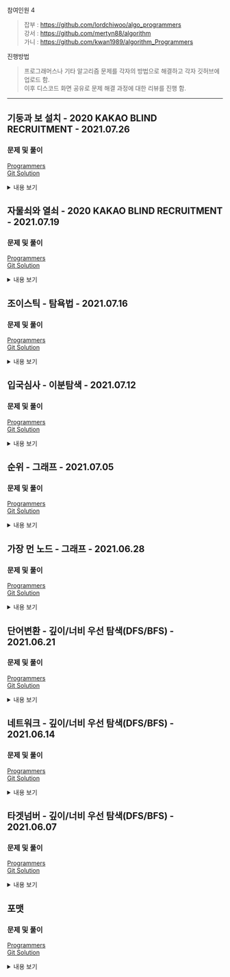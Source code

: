 참여인원 4
> 잡부 : https://github.com/lordchiwoo/algo_programmers  
> 강서 : https://github.com/mertyn88/algorithm  
> 가니 : https://github.com/kwan1989/algorithm_Programmers

진행방법
> 프로그래머스나 기타 알고리즘 문제를 각자의 방법으로 해결하고 각자 깃허브에 업로드 함.  
> 이후 디스코드 화면 공유로 문제 해결 과정에 대한 리뷰를 진행 함. 

---
## 기둥과 보 설치 - 2020 KAKAO BLIND RECRUITMENT - 2021.07.26
### 문제 및 풀이
[Programmers](https://programmers.co.kr/learn/courses/30/lessons/60061)  
[Git Solution](https://github.com/JhonverKing/AlgoStudy/blob/main/ColumnsAndBeams/src/Main.java)  

<details markdown="1">
  <summary>내용 보기</summary>

### 문제내용

빙하가 깨지면서 스노우타운에 떠내려 온 "죠르디"는 인생 2막을 위해 주택 건축사업에 뛰어들기로 결심하였습니다.  
"죠르디"는 기둥과 보를 이용하여 벽면 구조물을 자동으로 세우는 로봇을 개발할 계획인데, 그에 앞서 로봇의 동작을 시뮬레이션 할 수 있는 프로그램을 만들고 있습니다.  
프로그램은 2차원 가상 벽면에 기둥과 보를 이용한 구조물을 설치할 수 있는데, 기둥과 보는 길이가 1인 선분으로 표현되며 다음과 같은 규칙을 가지고 있습니다.  
````
 - 기둥은 바닥 위에 있거나 보의 한쪽 끝 부분 위에 있거나, 또는 다른 기둥 위에 있어야 합니다.
 - 보는 한쪽 끝 부분이 기둥 위에 있거나, 또는 양쪽 끝 부분이 다른 보와 동시에 연결되어 있어야 합니다.
 - 단, 바닥은 벽면의 맨 아래 지면을 말합니다.
````
2차원 벽면은 n x n 크기 정사각 격자 형태이며, 각 격자는 1 x 1 크기입니다. 맨 처음 벽면은 비어있는 상태입니다.  
기둥과 보는 격자선의 교차점에 걸치지 않고, 격자 칸의 각 변에 정확히 일치하도록 설치할 수 있습니다.  

다음은 기둥과 보를 설치해 구조물을 만든 예시입니다.  

![columnsAndBeams](./images/columnsAndBeams.PNG)

예를 들어, 위 그림은 다음 순서에 따라 구조물을 만들었습니다.  
````
1. (1, 0)에서 위쪽으로 기둥을 하나 설치 후, (1, 1)에서 오른쪽으로 보를 하나 만듭니다.
2. (2, 1)에서 위쪽으로 기둥을 하나 설치 후, (2, 2)에서 오른쪽으로 보를 하나 만듭니다.
3. (5, 0)에서 위쪽으로 기둥을 하나 설치 후, (5, 1)에서 위쪽으로 기둥을 하나 더 설치합니다.
4. (4, 2)에서 오른쪽으로 보를 설치 후, (3, 2)에서 오른쪽으로 보를 설치합니다.

만약 (4, 2)에서 오른쪽으로 보를 먼저 설치하지 않고, 
(3, 2)에서 오른쪽으로 보를 설치하려 한다면 2번 규칙에 맞지 않으므로 설치가 되지 않습니다. 
기둥과 보를 삭제하는 기능도 있는데 기둥과 보를 삭제한 후에 남은 기둥과 보들 또한 위 규칙을 만족해야 합니다. 
만약, 작업을 수행한 결과가 조건을 만족하지 않는다면 해당 작업은 무시됩니다.
````
벽면의 크기 n, 기둥과 보를 설치하거나 삭제하는 작업이 순서대로 담긴 2차원 배열 build_frame이 매개변수로 주어질 때,  
모든 명령어를 수행한 후 구조물의 상태를 return 하도록 solution 함수를 완성해주세요.  
````
제한사항  
 - n은 5 이상 100 이하인 자연수입니다.  
 - build_frame의 세로(행) 길이는 1 이상 1,000 이하입니다.  
 - build_frame의 가로(열) 길이는 4입니다.  
 - build_frame의 원소는 [x, y, a, b]형태입니다.  
     - x, y는 기둥, 보를 설치 또는 삭제할 교차점의 좌표이며, [가로 좌표, 세로 좌표] 형태입니다.  
     - a는 설치 또는 삭제할 구조물의 종류를 나타내며, 0은 기둥, 1은 보를 나타냅니다.  
     - b는 구조물을 설치할 지, 혹은 삭제할 지를 나타내며 0은 삭제, 1은 설치를 나타냅니다.  
     - 벽면을 벗어나게 기둥, 보를 설치하는 경우는 없습니다.  
     - 바닥에 보를 설치 하는 경우는 없습니다.  
 - 구조물은 교차점 좌표를 기준으로 보는 오른쪽, 기둥은 위쪽 방향으로 설치 또는 삭제합니다.  
 - 구조물이 겹치도록 설치하는 경우와, 없는 구조물을 삭제하는 경우는 입력으로 주어지지 않습니다.  
 - 최종 구조물의 상태는 아래 규칙에 맞춰 return 해주세요.  
     - return 하는 배열은 가로(열) 길이가 3인 2차원 배열로, 각 구조물의 좌표를 담고있어야 합니다.  
     - return 하는 배열의 원소는 [x, y, a] 형식입니다.  
     - x, y는 기둥, 보의 교차점 좌표이며, [가로 좌표, 세로 좌표] 형태입니다.  
     - 기둥, 보는 교차점 좌표를 기준으로 오른쪽, 또는 위쪽 방향으로 설치되어 있음을 나타냅니다.  
     - a는 구조물의 종류를 나타내며, 0은 기둥, 1은 보를 나타냅니다.  
     - return 하는 배열은 x좌표 기준으로 오름차순 정렬하며, x좌표가 같을 경우 y좌표 기준으로 오름차순 정렬해주세요.  
     - x, y좌표가 모두 같은 경우 기둥이 보보다 앞에 오면 됩니다  
````
|n|build_frame|result|  
|---|---|---|  
|5|[[1,0,0,1],[1,1,1,1],[2,1,0,1],[2,2,1,1],[5,0,0,1],[5,1,0,1],[4,2,1,1],[3,2,1,1]]|[[1,0,0],[1,1,1],[2,1,0],[2,2,1],[3,2,1],[4,2,1],[5,0,0],[5,1,0]]|  
|5|[[0,0,0,1],[2,0,0,1],[4,0,0,1],[0,1,1,1],[1,1,1,1],[2,1,1,1],[3,1,1,1],[2,0,0,0],[1,1,1,0],[2,2,0,1]]|[[0,0,0],[0,1,1],[1,1,1],[2,1,1],[3,1,1],[4,0,0]]|  

### 풀이과정
##### 초기구상
1. 기둥 설치 조건과 보 설치 조건 정리
2. 설치시 조건 비교
3. 삭제시 삭제후 남은 프레임들이 유효한지 검사

##### 진행하며 
기둥의 조건
 - 현재 자리가 바닥인지
 - 현재 자리 밑에 기둥이 있는지
 - 현재 자리 왼쪽에 보가 있는지
 - 현재 자리에 보가 있는지
보의 조건
 - 현재 자리 밑에 기둥이 있는지
 - 현재 자리 오른쪽 밑에 기둥이 있는지
 - 현재 자리 양옆에 보가 있는지

##### 최종형태
1. 주어진 프레임 목록 반복
2. 설치일 경우
  2.1 위 조건 비교후 가능하면 설치된 프레임 목록에 추가
  2.2 
3. 삭제일 경우
  3.1 설치된 프레임 목록을 복제하여 삭제 후
  3.2 나머지 프레임들을 일일이 유효한지 검사한다.
  3.3 불가능하면 설치된 프레임 목록을 수정하지 않고 가능하다면 삭제를 진행함.
4. 왼쪽자리부터 우선순위로 설정하여 정렬하면 완료

##### 실행결과
    테스트 1 〉	통과 (0.86ms, 52.3MB)
    테스트 2 〉	통과 (0.94ms, 52.4MB)
    테스트 3 〉	통과 (0.86ms, 52.9MB)
    테스트 4 〉	통과 (0.96ms, 52.7MB)
    테스트 5 〉	통과 (1.05ms, 52.7MB)
    테스트 6 〉	통과 (2.90ms, 52.9MB)
    테스트 7 〉	통과 (0.80ms, 52MB)
    테스트 8 〉	통과 (0.80ms, 51.9MB)
    테스트 9 〉	통과 (0.79ms, 52.2MB)
    테스트 10 〉	통과 (51.06ms, 54.5MB)
    테스트 11 〉	통과 (109.47ms, 55.9MB)
    테스트 12 〉	통과 (28.22ms, 54.1MB)
    테스트 13 〉	통과 (143.96ms, 56.4MB)
    테스트 14 〉	통과 (44.59ms, 54.1MB)
    테스트 15 〉	통과 (162.39ms, 56MB)
    테스트 16 〉	통과 (43.50ms, 53.5MB)
    테스트 17 〉	통과 (165.48ms, 58.9MB)
    테스트 18 〉	통과 (307.99ms, 60.9MB)
    테스트 19 〉	통과 (278.03ms, 60.4MB)
    테스트 20 〉	통과 (267.47ms, 61.4MB)
    테스트 21 〉	통과 (255.54ms, 62.5MB)
    테스트 22 〉	통과 (203.67ms, 61.4MB)
    테스트 23 〉	통과 (222.96ms, 62MB)

</details>

## 자물쇠와 열쇠 - 2020 KAKAO BLIND RECRUITMENT - 2021.07.19
### 문제 및 풀이
[Programmers](https://programmers.co.kr/learn/courses/30/lessons/60059)  
[Git Solution](https://github.com/JhonverKing/AlgoStudy/blob/main/LockAndKey/src/Main.java)  

<details markdown="1">
  <summary>내용 보기</summary>

### 문제내용
````
고고학자인 "튜브"는 고대 유적지에서 보물과 유적이 가득할 것으로 추정되는 비밀의 문을 발견하였습니다. 
그런데 문을 열려고 살펴보니 특이한 형태의 자물쇠로 잠겨 있었고 문 앞에는 특이한 형태의 열쇠와 함께 자물쇠를 푸는 방법에 대해 다음과 같이 설명해 주는 종이가 발견되었습니다.

잠겨있는 자물쇠는 격자 한 칸의 크기가 1 x 1인 N x N 크기의 정사각 격자 형태이고 특이한 모양의 열쇠는 M x M 크기인 정사각 격자 형태로 되어 있습니다.

자물쇠에는 홈이 파여 있고 열쇠 또한 홈과 돌기 부분이 있습니다. 
열쇠는 회전과 이동이 가능하며 열쇠의 돌기 부분을 자물쇠의 홈 부분에 딱 맞게 채우면 자물쇠가 열리게 되는 구조입니다. 
자물쇠 영역을 벗어난 부분에 있는 열쇠의 홈과 돌기는 자물쇠를 여는 데 영향을 주지 않지만, 
자물쇠 영역 내에서는 열쇠의 돌기 부분과 자물쇠의 홈 부분이 정확히 일치해야 하며 열쇠의 돌기와 자물쇠의 돌기가 만나서는 안됩니다. 
또한 자물쇠의 모든 홈을 채워 비어있는 곳이 없어야 자물쇠를 열 수 있습니다.

열쇠를 나타내는 2차원 배열 key와 자물쇠를 나타내는 2차원 배열 lock이 매개변수로 주어질 때, 
열쇠로 자물쇠를 열수 있으면 true를, 열 수 없으면 false를 return 하도록 solution 함수를 완성해주세요.

 - key는 M x M(3 ≤ M ≤ 20, M은 자연수)크기 2차원 배열입니다.
 - lock은 N x N(3 ≤ N ≤ 20, N은 자연수)크기 2차원 배열입니다.
 - M은 항상 N 이하입니다.
 - key와 lock의 원소는 0 또는 1로 이루어져 있습니다.
 - 0은 홈 부분, 1은 돌기 부분을 나타냅니다. 
````
|key|lock|result|  
|---|---|---|  
|[[0, 0, 0], [1, 0, 0], [0, 1, 1]]|[[1, 1, 1], [1, 1, 0], [1, 0, 1]]|true|  

### 풀이과정
##### 초기구상
1. 현재 위치에서 90도씩 회전하면서 열쇠가 맞는지 확인.
2. 현재 위치를 1씩 변경시켜서 전체 범위를 탐색 반복
3. 열쇠와 자물쇠가 최소 한칸 이상 겹쳐야함

##### 문제 이해하기  
![lockAndKey](./images/lockandkey.PNG)

##### 최종형태
0. 0도, 90도, 180도, 270도 키 회전셋을 미리 만들어둠 - 일일이 새로 회전 배열 만드는것 보다 빠름
1. 현재 위치에서 90도씩 회전하면서 열쇠가 맞는지 확인.  
  1.1 자물쇠의 칸이 열쇠와 겹치는 부분을 ``XOR``  
  1.2 열쇠와 겹치지 않는 부분에 빈곳이 없는지 체크한다.  
2. 현재 위치를 1씩 변경시켜서 전체 범위를 위와 같은 방법으로 탐색 반복
3. 열쇠와 자물쇠가 최소 한칸 이상 겹쳐야함

##### 실행결과
    테스트 1 〉	통과 (0.10ms, 52.9MB)
    테스트 2 〉	통과 (0.04ms, 52.3MB)
    테스트 3 〉	통과 (1.03ms, 52.8MB)
    테스트 4 〉	통과 (0.04ms, 52.5MB)
    테스트 5 〉	통과 (0.08ms, 52.9MB)
    테스트 6 〉	통과 (0.08ms, 52.4MB)
    테스트 7 〉	통과 (3.25ms, 52.8MB)
    테스트 8 〉	통과 (5.34ms, 52MB)
    테스트 9 〉	통과 (0.18ms, 52.3MB)
    테스트 10 〉	통과 (0.36ms, 52.8MB)
    테스트 11 〉	통과 (1.33ms, 52.4MB)
    테스트 12 〉	통과 (0.04ms, 51.8MB)
    테스트 13 〉	통과 (0.21ms, 52.6MB)
    테스트 14 〉	통과 (0.12ms, 52.8MB)
    테스트 15 〉	통과 (1.74ms, 52.4MB)
    테스트 16 〉	통과 (0.97ms, 52.7MB)
    테스트 17 〉	통과 (0.09ms, 52.5MB)
    테스트 18 〉	통과 (2.39ms, 53.1MB)
    테스트 19 〉	통과 (0.06ms, 52.1MB)
    테스트 20 〉	통과 (2.71ms, 51.8MB)
    테스트 21 〉	통과 (0.54ms, 52.2MB)
    테스트 22 〉	통과 (0.22ms, 52.2MB)
    테스트 23 〉	통과 (0.17ms, 53MB)
    테스트 24 〉	통과 (0.23ms, 52.2MB)
    테스트 25 〉	통과 (4.95ms, 52.9MB)
    테스트 26 〉	통과 (2.80ms, 53.2MB)
    테스트 27 〉	통과 (1.68ms, 52.1MB)
    테스트 28 〉	통과 (0.26ms, 52.3MB)
    테스트 29 〉	통과 (0.30ms, 52MB)
    테스트 30 〉	통과 (0.94ms, 52.7MB)
    테스트 31 〉	통과 (1.78ms, 53.7MB)
    테스트 32 〉	통과 (1.05ms, 53.3MB)
    테스트 33 〉	통과 (0.31ms, 52.4MB)
    테스트 34 〉	통과 (0.07ms, 52.6MB)
    테스트 35 〉	통과 (0.13ms, 52.8MB)
    테스트 36 〉	통과 (0.12ms, 52.2MB)
    테스트 37 〉	통과 (0.07ms, 52.8MB)
    테스트 38 〉	통과 (0.04ms, 52.7MB)

</details>

## 조이스틱 - 탐욕법 - 2021.07.16  
### 문제 및 풀이
[Programmers](https://programmers.co.kr/learn/courses/30/lessons/42860)  
[Git Solution](https://github.com/JhonverKing/AlgoStudy/blob/main/Joystick/src/Main.java)  

<details markdown="1">
  <summary>내용 보기</summary>

### 문제내용
````
조이스틱으로 알파벳 이름을 완성하세요. 맨 처음엔 A로만 이루어져 있습니다.
ex) 완성해야 하는 이름이 세 글자면 AAA, 네 글자면 AAAA

조이스틱을 각 방향으로 움직이면 아래와 같습니다.

▲ - 다음 알파벳
▼ - 이전 알파벳 (A에서 아래쪽으로 이동하면 Z로)
◀ - 커서를 왼쪽으로 이동 (첫 번째 위치에서 왼쪽으로 이동하면 마지막 문자에 커서)
▶ - 커서를 오른쪽으로 이동

- 첫 번째 위치에서 조이스틱을 위로 9번 조작하여 J를 완성합니다.
- 조이스틱을 왼쪽으로 1번 조작하여 커서를 마지막 문자 위치로 이동시킵니다.
- 마지막 위치에서 조이스틱을 아래로 1번 조작하여 Z를 완성합니다.
따라서 11번 이동시켜 "JAZ"를 만들 수 있고, 이때가 최소 이동입니다.

만들고자 하는 이름 name이 매개변수로 주어질 때, 이름에 대해 조이스틱 조작 횟수의 최솟값을 return 하도록 solution 함수를 만드세요.

제한 사항
 - name은 알파벳 대문자로만 이루어져 있습니다.
 - name의 길이는 1 이상 20 이하입니다.
````
|name|return|  
|---|---|  
|"JEROEN"|56|
|"JAN"|23|

### 풀이과정
##### 초기구상
1. 첫번째 문자부터 ASCII로 거리 계산하기 (정방향 역방향 중 더 작은값으로 )  
2. 정방향, 역방향으로 다음 검사할 문자를 찾기  
3. 반복~

##### 진행하며 수정된 내용  
 - 

##### 최종형태
1. 첫번째 문자부터 ``ASCII``로 거리 계산하여 누적 (정방향 역방향 중 더 작은값으로 )  
  1.1 정방향 : ``바꿀문자 - 'A'``  
  1.2 역방향 : ``'Z' - 바꿀문자 + 1``  
2. 현재 문자 위치부터 다음으로 바꿀 문자 위치를 찾아 그 위치 까지의 거리를 누적 (정방향 역방향 중 더 작은값으로 )  
  2.1 정방향 : ``(현재위치 + 거리) % length``  
  2.2 역방향 : ``(현재위치 - 거리 + length) % length``  
3. 위 1,2를 반복하여 문자열 length 만큼 돌았으면 누적 결과 반환  

##### 실행결과
    테스트 1 〉	통과 (0.02ms, 52.2MB)
    테스트 2 〉	통과 (0.03ms, 52.1MB)
    테스트 3 〉	통과 (0.04ms, 52MB)
    테스트 4 〉	통과 (0.04ms, 51.9MB)
    테스트 5 〉	통과 (0.03ms, 52.7MB)
    테스트 6 〉	통과 (0.04ms, 52.1MB)
    테스트 7 〉	통과 (0.03ms, 52.2MB)
    테스트 8 〉	통과 (0.02ms, 52.7MB)
    테스트 9 〉	통과 (0.03ms, 52.9MB)
    테스트 10 〉	통과 (0.03ms, 53.7MB)
    테스트 11 〉	통과 (0.05ms, 52.2MB)

</details>

## 입국심사 - 이분탐색 - 2021.07.12  
### 문제 및 풀이
[Programmers](https://programmers.co.kr/learn/courses/30/lessons/43238)  
[Git Solution](https://github.com/JhonverKing/AlgoStudy/blob/main/Immigration/src/Main.java)  

<details markdown="1">
  <summary>내용 보기</summary>

### 문제내용
````
n명이 입국심사를 위해 줄을 서서 기다리고 있습니다. 
각 입국심사대에 있는 심사관마다 심사하는데 걸리는 시간은 다릅니다.

처음에 모든 심사대는 비어있습니다. 
한 심사대에서는 동시에 한 명만 심사를 할 수 있습니다. 
가장 앞에 서 있는 사람은 비어 있는 심사대로 가서 심사를 받을 수 있습니다. 
하지만 더 빨리 끝나는 심사대가 있으면 기다렸다가 그곳으로 가서 심사를 받을 수도 있습니다.

모든 사람이 심사를 받는데 걸리는 시간을 최소로 하고 싶습니다.

입국심사를 기다리는 사람 수 n, 
각 심사관이 한 명을 심사하는데 걸리는 시간이 담긴 배열 times가 매개변수로 주어질 때, 
모든 사람이 심사를 받는데 걸리는 시간의 최솟값을 return 하도록 solution 함수를 작성해주세요.

제한사항
 - 입국심사를 기다리는 사람은 1명 이상 1,000,000,000명 이하입니다.
 - 각 심사관이 한 명을 심사하는데 걸리는 시간은 1분 이상 1,000,000,000분 이하입니다.
 - 심사관은 1명 이상 100,000명 이하입니다.
````
|n|times|return|  
|---|---|---|  
|6|[7, 10]|28|  

### 풀이과정
##### 초기구상
~~times 만큼 배열 생성 (time*입국심사자 만큼 누적할 목적)~~  
~~시간을 1분씩 증가하면서 조건에 따라 찾아서 누적배열에 시간을 누적하면서 n을 1씩 뺌~~  
~~n이 0이 됐을때 max값 찾으면 될듯?~~  

##### 진행하며 수정된 내용  
 - 초기 구상대로 진행하니 타임아웃
 - 시간을 이분탐색으로 찾는 방식으로 변경
 - n을 long으로 변경하고 진행해야함.

##### 최종형태
1. 이분탐색을 위해 먼저 times를 오름차순으로 정렬
2. 이분탐색 진행하며 해당 시간 안에 처리할 수 있는 입국자 수를 구해서 비교하면 됨

##### 실행결과
    테스트 1 〉	통과 (0.48ms, 52.7MB)
    테스트 2 〉	통과 (0.57ms, 53.2MB)
    테스트 3 〉	통과 (2.40ms, 54MB)
    테스트 4 〉	통과 (111.75ms, 59.8MB)
    테스트 5 〉	통과 (115.19ms, 57.9MB)
    테스트 6 〉	통과 (101.07ms, 59.6MB)
    테스트 7 〉	통과 (118.48ms, 59.8MB)
    테스트 8 〉	통과 (135.66ms, 60.2MB)
    테스트 9 〉	통과 (0.49ms, 52.3MB)
</details>

## 순위 - 그래프 - 2021.07.05  
### 문제 및 풀이
[Programmers](https://programmers.co.kr/learn/courses/30/lessons/49191)  
[Git Solution](https://github.com/JhonverKing/AlgoStudy/blob/main/BoxerRank/src/Main.java)  

<details markdown="1">
  <summary>내용 보기</summary>

### 문제내용
````
n명의 권투선수가 권투 대회에 참여했고 각각 1번부터 n번까지 번호를 받았습니다.
권투 경기는 1대1 방식으로 진행이 되고, 만약 A 선수가 B 선수보다 실력이 좋다면 A 선수는 B 선수를 항상 이깁니다.
심판은 주어진 경기 결과를 가지고 선수들의 순위를 매기려 합니다.
하지만 몇몇 경기 결과를 분실하여 정확하게 순위를 매길 수 없습니다.

선수의 수 n, 경기 결과를 담은 2차원 배열 results가 매개변수로 주어질 때
정확하게 순위를 매길 수 있는 선수의 수를 return 하도록 solution 함수를 작성해주세요.

 - 선수의 수는 1명 이상 100명 이하입니다.
 - 경기 결과는 1개 이상 4,500개 이하입니다.
 - results 배열 각 행 [A, B]는 A 선수가 B 선수를 이겼다는 의미입니다.
 - 모든 경기 결과에는 모순이 없습니다.  
````
|n|results|return|  
|---|---|---|  
|5|[[4, 3], [4, 2], [3, 2], [1, 2], [2, 5]]|2|  

### 풀이과정
##### 초기구상
1. 각 노드가 이긴 목록을 담은 HashMap 만들기  
2. 각 노드가 패배한 목록을 담은 HashMap 만들기  
3. 두 HashMap에서 각 노드의 사이즈를 더해서 n-1이면 answer++  

##### 진행하며 수정된 내용  
 - 각 노드가 배배한 목록을 담은 HashMap은 필요가 없어서 빼고함.  
 - 이긴 목록에서 패배한 목록을 찾을 수 있기 때문임.   
 - HashMap에 ArrayList를 담았다가 중복체크하는 부분에서 오래걸려서 실패함  
 - 그래서 ArrayList를 HashSet으로 바꿔서 도전 

##### 최종형태
1. `winnerHashMap` 초기 Key를 생성해둔다 - 나중에 소스안에서 있는지 비교해서 만드는거는 귀찮기때문
2. `dfs`로 해당 노드가 이기는 대상들을 찾아서 winnerHashMap에 넣는다. 이 때 HashSet으로 중복은 허용하지 않는다.
3. 더이상 이기는 대상이 없는 노드는 visited[target] = 1로 방문 완료로 처리해둔다.
4. 노드가 이기는 대상이 방문이 완료된 노드라면 대상을 Key값으로 목록을 불러와서 현재 노드에 값들을 추가해준다.
5. 그렇게 완성된 winnerHashMap에서 각 노드의 사이즈와 각 노드를 가지고 있는 목록을 카운트해서 합한 값을 배열에 저장한다.
6. 배열의 값이 n-1과 같은 노드는 answer++

##### 실행결과 1차) ArrayList를 담은 HashMap - 실패
    테스트 1 〉   통과 (0.11ms, 52.2MB)  
    테스트 2 〉   통과 (0.14ms, 51.9MB)  
    테스트 3 〉   실패 (0.57ms, 52.6MB)  
    테스트 4 〉   실패 (런타임 에러)  
    테스트 5 〉   실패 (50.70ms, 59.9MB)  
    테스트 6 〉   실패 (317.93ms, 125MB)  
    테스트 7 〉   실패 (메모리 초과)  
    테스트 8 〉   실패 (메모리 초과)  
    테스트 9 〉   실패 (메모리 초과)  
    테스트 10 〉   실패 (메모리 초과)  

##### 실행결과 2차) HashSet을 담은 HashMap - 성공
    테스트 1 〉	통과 (8.66ms, 53.2MB)  
    테스트 2 〉	통과 (8.64ms, 52.9MB)  
    테스트 3 〉	통과 (8.58ms, 53.1MB)  
    테스트 4 〉	통과 (9.53ms, 52.9MB)  
    테스트 5 〉	통과 (10.79ms, 52.7MB)  
    테스트 6 〉	통과 (11.87ms, 55.1MB)  
    테스트 7 〉	통과 (30.32ms, 53.9MB)  
    테스트 8 〉	통과 (36.34ms, 58.7MB)  
    테스트 9 〉	통과 (45.96ms, 57.9MB)  
    테스트 10 〉	통과 (44.41ms, 56.2MB)  


</details>


## 가장 먼 노드 - 그래프 - 2021.06.28  
### 문제 및 풀이  
[Programmers](https://programmers.co.kr/learn/courses/30/lessons/49189)  
[Git Solution](https://github.com/JhonverKing/AlgoStudy/blob/main/FarthestNode/src/Main.java)  
<details markdown="1">
  <summary>내용 보기</summary>
  
### 문제내용
````
n개의 노드가 있는 그래프가 있습니다. 각 노드는 1부터 n까지 번호가 적혀있습니다.
1번 노드에서 가장 멀리 떨어진 노드의 갯수를 구하려고 합니다.
가장 멀리 떨어진 노드란 최단경로로 이동했을 때 간선의 개수가 가장 많은 노드들을 의미합니다.
노드의 개수 n, 간선에 대한 정보가 담긴 2차원 배열 vertex가 매개변수로 주어질 때,
1번 노드로부터 가장 멀리 떨어진 노드가 몇 개인지를 return 하도록 solution 함수를 작성해주세요.

 - 노드의 개수 n은 2 이상 20,000 이하입니다.
 - 간선은 양방향이며 총 1개 이상 50,000개 이하의 간선이 있습니다.
 - vertex 배열 각 행 [a, b]는 a번 노드와 b번 노드 사이에 간선이 있다는 의미입니다.
````
|n|vertex|return|
|---|---|---|
|6|[[3, 6], [4, 3], [3, 2], [1, 3], [1, 2], [2, 4], [5, 2]]|3|

### 풀이과정
##### 초기구상
1. bfs로 1번부터 출발해서 갈 수 있는 인접노드를 찾으면서 nextQue를 만들고
2. 현재큐에 nextQue의 값들을 넣고 다시 다음 nextQue를 만든다
3. 더이상 인접한 노드를 찾을 수 없을때 마지막 큐의 사이즈가 정답이다!

##### 진행하며 수정된 내용 
 - 큐 돌리면서 다음 인접노드 리스트를 만드니까 성능문제로 탈락
 - 노드별 인접한 노드 리스트를 담은 ``adjNodeList``를 미리 만들기로 함

##### 최종형태
1. ``adjNodeList`` 인접노드를 미리 담아둠
2. ``bfs`` 구현
3. curQue - 현재 depth에서 방문할 노드 / nextQue - 다음 depth에서 방문할 노드
4. ``visitedEdge[] `` 방문체크
5. 마지막 큐의 사이즈가 정답

##### 실행결과
    테스트 1 〉	통과 (2.76ms, 52.4MB)
    테스트 2 〉	통과 (3.07ms, 52.3MB)
    테스트 3 〉	통과 (6.76ms, 53.2MB)
    테스트 4 〉	통과 (7.21ms, 52.9MB)
    테스트 5 〉	통과 (16.94ms, 54.7MB)
    테스트 6 〉	통과 (14.63ms, 55.5MB)
    테스트 7 〉	통과 (86.35ms, 76.2MB)
    테스트 8 〉	통과 (155.73ms, 78.4MB)
    테스트 9 〉	통과 (123.51ms, 78.2MB)

</details>


## 단어변환 - 깊이/너비 우선 탐색(DFS/BFS) - 2021.06.21  
### 문제 및 풀이  
[Programmers](https://programmers.co.kr/learn/courses/30/lessons/43163)  
[Git Solution](https://github.com/JhonverKing/AlgoStudy/blob/main/WordConversion/src/Main.java)  
<details markdown="1">
  <summary>내용 보기</summary>

### 문제내용
````
두 개의 단어 begin, target과 단어의 집합 words가 있습니다. 
아래와 같은 규칙을 이용하여 begin에서 target으로 변환하는 가장 짧은 변환 과정을 찾으려고 합니다.

    1. 한 번에 한 개의 알파벳만 바꿀 수 있습니다.
    2. words에 있는 단어로만 변환할 수 있습니다.
    예를 들어 begin이 "hit", target가 "cog", words가 ["hot","dot","dog","lot","log","cog"]라면
    "hit" -> "hot" -> "dot" -> "dog" -> "cog"와 같이 4단계를 거쳐 변환할 수 있습니다.

두 개의 단어 begin, target과 단어의 집합 words가 매개변수로 주어질 때,
최소 몇 단계의 과정을 거쳐 begin을 target으로 변환할 수 있는지 return 하도록 solution 함수를 작성해주세요.

 - 각 단어는 알파벳 소문자로만 이루어져 있습니다.
 - 각 단어의 길이는 3 이상 10 이하이며 모든 단어의 길이는 같습니다.
 - words에는 3개 이상 50개 이하의 단어가 있으며 중복되는 단어는 없습니다.
 - begin과 target은 같지 않습니다.
 - 변환할 수 없는 경우에는 0를 return 합니다.
````
|begin|target|words|return|
|---|---|---|---|
|"hit"|"cog"|["hot", "dot", "dog", "lot", "log", "cog"]|4|
|"hit"|"cog"|["hot", "dot", "dog", "lot", "log"]|0|

### 풀이과정
##### 초기구상
1. 단어리스트 반복문 돌면서 현재 단어로부터 바꿀 수 있는 단어인지 찾음
2. 바꿀수 있는 단어 nextQue에 넣음
3. bfs 방식으로 각 단어들의 바꿀수있는 다음 노드 리스트를 생성해서
4. 발견시 depth를 반환하면 정답

##### 진행하며 수정된 내용 
 - bfs, dfs 두가지 방식으로 

##### 최종형태
1. bfs 방식
  1.1. 단어리스트 반복문 돌면서 현재 단어로부터 바꿀 수 있는 단어인지 찾음  
  1.2. 변경 가능한 단어는 방문표시 하고 다음 방문할 큐에 추가  
  1.3. 현재 큐가 비어있을때 다음 방문할 큐가 있다면 방문할 큐를 현재 큐에 넣고 depth를 1 증가한다.  
  1.4. 변경 가능한 단어중 target이 있다면 depth+1을 결과로 리턴  
  1.5. 발견시 depth를 반환하면 정답  
 
2. dfs 방식
  2.1. 방문배열을 노드별로 관리하기 위해 새로운 배열을 생성하여 초기값을 클론으로 할당  
  2.2. 목표 단어와 일치할 경우 노드의 깊이를 반환한다.  
  2.3. 반복 돌면서 변경 가능한 단어는 방문표시 하고 방문(재귀)  
  2.4. 방문한 노드에서 목표단어 까지의 depth를 리턴받아서 가장 작은 값을 result에 담아서 최소값을 유지한다.  

##### 실행결과 - BFS
    테스트 1 〉	통과 (0.16ms, 52.3MB)
    테스트 2 〉	통과 (0.19ms, 53MB)
    테스트 3 〉	통과 (1.24ms, 53.2MB)
    테스트 4 〉	통과 (0.12ms, 52.6MB)
    테스트 5 〉	통과 (0.13ms, 53MB)
    
##### 실행결과 - DFS
    테스트 1 〉	통과 (0.03ms, 52.4MB)
    테스트 2 〉	통과 (0.15ms, 53.3MB)
    테스트 3 〉	통과 (0.92ms, 53.1MB)
    테스트 4 〉	통과 (0.04ms, 52.8MB)
    테스트 5 〉	통과 (0.04ms, 52.7MB)

</details>


## 네트워크 - 깊이/너비 우선 탐색(DFS/BFS) - 2021.06.14  
### 문제 및 풀이
[Programmers](https://programmers.co.kr/learn/courses/30/lessons/43162)  
[Git Solution](https://github.com/JhonverKing/AlgoStudy/blob/main/Network/src/Main.java)  
<details markdown="1">
  <summary>내용 보기</summary>

### 문제내용
````
네트워크란 컴퓨터 상호 간에 정보를 교환할 수 있도록 연결된 형태를 의미합니다. 예를 들어, 컴퓨터 A와 컴퓨터 B가 직접적으로 연결되어있고,
컴퓨터 B와 컴퓨터 C가 직접적으로 연결되어 있을 때 컴퓨터 A와 컴퓨터 C도 간접적으로 연결되어 정보를 교환할 수 있습니다.
따라서 컴퓨터 A, B, C는 모두 같은 네트워크 상에 있다고 할 수 있습니다.
컴퓨터의 개수 n, 연결에 대한 정보가 담긴 2차원 배열 computers가 매개변수로 주어질 때, 네트워크의 개수를 return 하도록 solution 함수를 작성하시오.
        
 - 컴퓨터의 개수 n은 1 이상 200 이하인 자연수입니다.
 - 각 컴퓨터는 0부터 n-1인 정수로 표현합니다.
 - i번 컴퓨터와 j번 컴퓨터가 연결되어 있으면 computers[i][j]를 1로 표현합니다.
 - computer[i][i]는 항상 1입니다.
````
|n|computers|return|
|---|---|---|
|3|[[1, 1, 0], [1, 1, 0], [0, 0, 1]]|2|
|3|[[1, 1, 0], [1, 1, 1], [0, 1, 1]]|1|

### 풀이과정
##### 초기구상
1. bfs로 돌면서 다음 방문할 노드를 찾고
2. 방문체크하고
3. 더이상 방문할곳이 없으면 리턴하고 cnt + 1
4. 이렇게 노드 수만큼 실행하면 될거같다

##### 진행하며 수정된 내용 
 - 처음에는 computers에 값을 2로 수정해서 방문체크를 진행했으나  
   메서드 내부에서 coms[depth][depth] == 2 이렇게 비교하는게 직관적이지 않고  
   computers의 값을 변경했기 때문에 다시 활용할수 없음,  
   computers를 원본으로 유지하려면 결국 2차원 배열에 대한 Deep Copy를 해야함  
 - 방문체크용 visitedArray를 따로 생성해서 사용하기로 함  

##### 최종형태
1. 노드수만큼 반복문 안에서 dfs 메서드 실행  
2. 방문체크하면서 인접노드가 없어지면 1개의 네트워크로 cnt++ 처리  

##### 실행결과
    테스트 1 〉	통과 (0.03ms, 53.3MB)
    테스트 2 〉	통과 (0.02ms, 52.5MB)
    테스트 3 〉	통과 (0.05ms, 52.3MB)
    테스트 4 〉	통과 (0.06ms, 52.1MB)
    테스트 5 〉	통과 (0.02ms, 53MB)
    테스트 6 〉	통과 (0.12ms, 52MB)
    테스트 7 〉	통과 (0.03ms, 52.3MB)
    테스트 8 〉	통과 (0.10ms, 52.6MB)
    테스트 9 〉	통과 (0.06ms, 53.7MB)
    테스트 10 〉	통과 (0.06ms, 52.9MB)
    테스트 11 〉	통과 (0.35ms, 53.4MB)
    테스트 12 〉	통과 (0.27ms, 53.1MB)
    테스트 13 〉	통과 (0.24ms, 53.1MB)

</details>


## 타겟넘버 - 깊이/너비 우선 탐색(DFS/BFS) - 2021.06.07  
### 문제 및 풀이
[Programmers](https://programmers.co.kr/learn/courses/30/lessons/43165)  
[Git Solution](https://github.com/JhonverKing/AlgoStudy/blob/main/TargetNumber/src/Main.java)  
<details markdown="1">
  <summary>내용 보기</summary>

### 문제내용
````
n개의 음이 아닌 정수가 있습니다. 이 수를 적절히 더하거나 빼서 타겟 넘버를 만들려고 합니다.
예를 들어 [1, 1, 1, 1, 1]로 숫자 3을 만들려면 다음 다섯 방법을 쓸 수 있습니다.

    -1+1+1+1+1 = 3
    +1-1+1+1+1 = 3
    +1+1-1+1+1 = 3
    +1+1+1-1+1 = 3
    +1+1+1+1-1 = 3
    
사용할 수 있는 숫자가 담긴 배열 numbers, 타겟 넘버 target이 매개변수로 주어질 때
숫자를 적절히 더하고 빼서 타겟 넘버를 만드는 방법의 수를 return 하도록 solution 함수를 작성해주세요.

 - 주어지는 숫자의 개수는 2개 이상 20개 이하입니다.
 - 각 숫자는 1 이상 50 이하인 자연수입니다.
 - 타겟 넘버는 1 이상 1000 이하인 자연수입니다.
````
|numbers|target|return|
|---|---|---|
|[1, 1, 1, 1, 1]|3|5|

### 풀이과정
##### 초기구상
1. 이 문제는 스스로 풀지않고 정답을 봄

##### 최종형태
1. 재귀 안에서 플러스의 경우와 마이너스의 경우를 모두 실행하여 sum을 구함
2. depth가 주어진 숫자의 수와 같아지면
3. sum이 target과 같은지 비교하여 맞으면 1을 리턴함
4. 각 재귀의 모든 리턴을 더하면 정답 알 수 있음.  

##### 실행결과
    테스트 1 〉	통과 (15.82ms, 31.8MB)
    테스트 2 〉	통과 (14.93ms, 31.7MB)
    테스트 3 〉	통과 (0.33ms, 30.2MB)
    테스트 4 〉	통과 (0.88ms, 30MB)
    테스트 5 〉	통과 (2.96ms, 32MB)
    테스트 6 〉	통과 (0.58ms, 30.1MB)
    테스트 7 〉	통과 (0.33ms, 30.1MB)
    테스트 8 〉	통과 (2.45ms, 32MB)
    
</details>


## 포맷
### 문제 및 풀이
[Programmers]()  
[Git Solution]()  

<details markdown="1">
  <summary>내용 보기</summary>

### 문제내용
````

````
|n|results|return|  
|---|---|---|  
|5|[[4, 3], [4, 2], [3, 2], [1, 2], [2, 5]]|2|  

### 풀이과정
##### 초기구상
1.

##### 진행하며 수정된 내용  
 - 

##### 최종형태
1. 

##### 실행결과
    테스트 1 〉   통과 (0.11ms, 52.2MB)  

</details>

